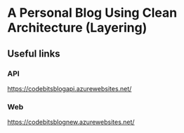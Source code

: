 # A Personal Blog Using Clean Architecture (Layering)
## Useful links
### API
https://codebitsblogapi.azurewebsites.net/

### Web
https://codebitsblognew.azurewebsites.net/

